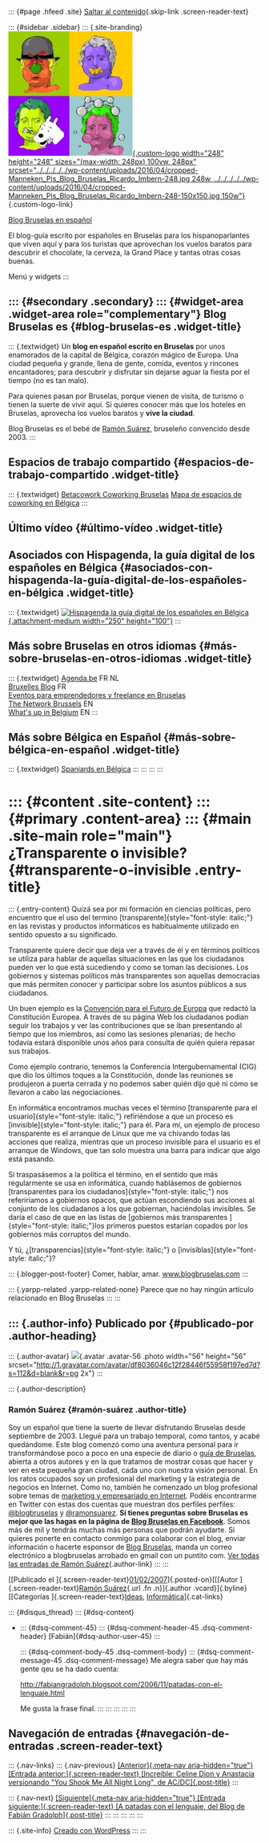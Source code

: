 ::: {#page .hfeed .site}
[Saltar al contenido](../../../../../index.html?p=43#content){.skip-link
.screen-reader-text}

::: {#sidebar .sidebar}
::: {.site-branding}
[![](../../../../../wp-content/uploads/2016/04/cropped-Manneken_Pis_Blog_Bruselas_Ricardo_Imbern-248.jpg){.custom-logo
width="248" height="248" sizes="(max-width: 248px) 100vw, 248px"
srcset="../../../../../wp-content/uploads/2016/04/cropped-Manneken_Pis_Blog_Bruselas_Ricardo_Imbern-248.jpg 248w, ../../../../../wp-content/uploads/2016/04/cropped-Manneken_Pis_Blog_Bruselas_Ricardo_Imbern-248-150x150.jpg 150w"}](../../../../../index.html){.custom-logo-link}

[Blog Bruselas en español](../../../../../index.html)

El blog-guía escrito por españoles en Bruselas para los hispanoparlantes
que viven aquí y para los turistas que aprovechan los vuelos baratos
para descubrir el chocolate, la cerveza, la Grand Place y tantas otras
cosas buenas.

Menú y widgets
:::

::: {#secondary .secondary}
::: {#widget-area .widget-area role="complementary"}
Blog Bruselas es {#blog-bruselas-es .widget-title}
----------------

::: {.textwidget}
Un **blog en español escrito en Bruselas** por unos enamorados de la
capital de Bélgica, corazón mágico de Europa. Una ciudad pequeña y
grande, llena de gente, comida, eventos y rincones encantadores; para
descubrir y disfrutar sin dejarse aguar la fiesta por el tiempo (no es
tan malo).

Para quienes pasan por Bruselas, porque vienen de visita, de turismo o
tienen la suerte de vivir aquí. Sí quieres conocer más que los hoteles
en Bruselas, aprovecha los vuelos baratos y **vive la ciudad**.

Blog Bruselas es el bebé de [Ramón Suárez](http://www.ramonsuarez.com),
bruseleño convencido desde 2003.
:::

Espacios de trabajo compartido {#espacios-de-trabajo-compartido .widget-title}
------------------------------

::: {.textwidget}
[Betacowork Coworking Bruselas](http://www.betacowork.com) [Mapa de
espacios de coworking en Bélgica](http://coworkingbelgium.com)
:::

Último vídeo {#último-vídeo .widget-title}
------------

Asociados con Hispagenda, la guía digital de los españoles en Bélgica {#asociados-con-hispagenda-la-guía-digital-de-los-españoles-en-bélgica .widget-title}
---------------------------------------------------------------------

::: {.textwidget}
[![Hispagenda,la guía digital de los españoles en
Bélgica](../../../../../wp-content/uploads/2010/04/Hispagenda-250px.gif "Hispagenda, la guía digital de los españoles en Bélgica"){.attachment-medium
width="250" height="100"}](http://www.hispagenda.com)
:::

Más sobre Bruselas en otros idiomas {#más-sobre-bruselas-en-otros-idiomas .widget-title}
-----------------------------------

::: {.textwidget}
[Agenda.be](http://www.agenda.be) FR NL\
[Bruxelles Blog](http://www.bxlblog.be/) FR\
[Eventos para emprendedores y freelance en
Bruselas](http://www.betacowork.com/events/)\
[The Network
Brussels](http://groups.yahoo.com/group/TheNetworkBrussels/) EN\
[What\'s up in Belgium](http://www.whatsupin.be/) EN
:::

Más sobre Bélgica en Español {#más-sobre-bélgica-en-español .widget-title}
----------------------------

::: {.textwidget}
[Spaniards en Bélgica](http://www.spaniards.es/paises/belgica)
:::
:::
:::
:::

::: {#content .site-content}
::: {#primary .content-area}
::: {#main .site-main role="main"}
¿Transparente o invisible? {#transparente-o-invisible .entry-title}
==========================

::: {.entry-content}
Quizá sea por mi formación en ciencias políticas, pero encuentro que el
uso del termino [transparente]{style="font-style: italic;"} en las
revistas y productos informáticos es habitualmente utilizado en sentido
opuesto a su significado.

Transparente quiere decir que deja ver a través de él y en términos
políticos se utiliza para hablar de aquellas situaciones en las que los
ciudadanos pueden ver lo que está sucediendo y como se toman las
decisiones. Los gobiernos y sistemas políticos más transparentes son
aquellas democracias que más permiten conocer y participar sobre los
asuntos públicos a sus ciudadanos.

Un buen ejemplo es la [Convención para el Futuro de
Europa](http://www.google.com/url?sa=t&ct=res&cd=1&url=http%3A%2F%2Feuropean-convention.eu.int%2Fbienvenue.asp%3Flang%3DES&ei=iMDBRfCZEKKCQ5XHwI4K&usg=__nVWbpbqTqxUvmeDZ6kjQz0abuoI=&sig2=TOG40TiSzXi2wEdSVMXpRQ)
que redactó la Constitución Europea. A través de su página Web los
ciudadanos podían seguir los trabajos y ver las contribuciones que se
iban presentando al tiempo que los miembros, así como las sesiones
plenarias; de hecho todavía estará disponible unos años para consulta de
quién quiera repasar sus trabajos.

Como ejemplo contrario, tenemos la Conferencia Intergubernamental (CIG)
que dio los últimos toques a la Constitución, donde las reuniones se
produjeron a puerta cerrada y no podemos saber quién dijo qué ni cómo se
llevaron a cabo las negociaciones.

En informática encontramos muchas veces el término [transparente para el
usuario]{style="font-style: italic;"} refiriéndose a que un proceso es
[invisible]{style="font-style: italic;"} para él. Para mí, un ejemplo de
proceso transparente es el arranque de Linux que me va chivando todas
las acciones que realiza, mientras que un proceso invisible para el
usuario es el arranque de Windows, que tan solo muestra una barra para
indicar que algo está pasando.

Sí traspasásemos a la política el término, en el sentido que más
regularmente se usa en informática, cuando hablásemos de gobiernos
[transparentes para los ciudadanos]{style="font-style: italic;"} nos
referiríamos a gobiernos opacos, que actúan escondiendo sus acciones al
conjunto de los ciudadanos a los que gobiernan, haciéndolas invisibles.
Se daría el caso de que en las listas de [gobiernos más transparentes
]{style="font-style: italic;"}los primeros puestos estarían copados por
los gobiernos más corruptos del mundo.

Y tú, ¿[transparencias]{style="font-style: italic;"} o
[invisiblas]{style="font-style: italic;"}?

::: {.blogger-post-footer}
Comer, hablar, amar. www.blogbruselas.com
:::

::: {.yarpp-related .yarpp-related-none}
Parece que no hay ningún artículo relacionado en Blog Bruselas
:::
:::

::: {.author-info}
Publicado por {#publicado-por .author-heading}
-------------

::: {.author-avatar}
![](http://1.gravatar.com/avatar/df8036046c12f28446f55958f197ed7d?s=56&d=blank&r=pg){.avatar
.avatar-56 .photo width="56" height="56"
srcset="http://1.gravatar.com/avatar/df8036046c12f28446f55958f197ed7d?s=112&d=blank&r=pg 2x"}
:::

::: {.author-description}
### Ramón Suárez {#ramón-suárez .author-title}

Soy un español que tiene la suerte de llevar disfrutando Bruselas desde
septiembre de 2003. Llegué para un trabajo temporal, como tantos, y
acabé quedándome. Este blog comenzó como una aventura personal para ir
transformándose poco a poco en una especie de diario o [guía de
Bruselas](../../../../../index.html), abierta a otros autores y en la
que tratamos de mostrar cosas que hacer y ver en esta pequeña gran
ciudad, cada uno con nuestra visión personal. En los ratos ocupados soy
un profesional del marketing y la estrategia de negocios en Internet.
Como no, también he comenzado un blog profesional sobre temas de
[marketing y empresariado en Internet](http://ramonsuarez.com). Podéis
encontrarme en Twitter con estas dos cuentas que muestran dos perfiles
perfiles: [\@blogbruselas](http://twitter.com/blogbruselas) y
[\@ramonsuarez](http://twitter.com/ramonsuarez). **Sí tienes preguntas
sobre Bruselas es mejor que las hagas en la página de [Blog Bruselas en
Facebook](http://www.facebook.com/blogbruselas)**. Somos más de mil y
tendrás muchas más personas que podrán ayudarte. Si quieres ponerte en
contacto conmigo para colaborar con el blog, enviar información o
hacerte esponsor de [Blog Bruselas](../../../../../index.html), manda un
correo electrónico a blogbruselas arrobado en gmail con un puntito com.
[Ver todas las entradas de Ramón
Suárez](../../../../2010/04/30/index.html?author=2){.author-link}
:::
:::

[[Publicado el
]{.screen-reader-text}[01/02/2007](../../../../../index.html?p=43)]{.posted-on}[[[Autor
]{.screen-reader-text}[Ramón
Suárez](../../../../2010/04/30/index.html?author=2){.url .fn
.n}]{.author .vcard}]{.byline}[[Categorías
]{.screen-reader-text}[Ideas](../../../../category/ideas/index.html),
[Informática](../../../../category/informatica/index.html)]{.cat-links}

::: {#disqus_thread}
::: {#dsq-content}
-   ::: {#dsq-comment-45}
    ::: {#dsq-comment-header-45 .dsq-comment-header}
    [Fabián]{#dsq-author-user-45}
    :::

    ::: {#dsq-comment-body-45 .dsq-comment-body}
    ::: {#dsq-comment-message-45 .dsq-comment-message}
    Me alegra saber que hay más gente qeu se ha dado cuenta:

    <http://fabiangradolph.blogspot.com/2006/11/patadas-con-el-lenguaje.html>

    Me gusta la frase final.
    :::
    :::
    :::
:::
:::

Navegación de entradas {#navegación-de-entradas .screen-reader-text}
----------------------

::: {.nav-links}
::: {.nav-previous}
[[Anterior]{.meta-nav aria-hidden="true"} [Entrada
anterior:]{.screen-reader-text} [Increíble: Celine Dion y Anastacia
versionando \"You Shook Me All Night Long\", de
AC/DC]{.post-title}](../../../../../index.html?p=42)
:::

::: {.nav-next}
[[Siguiente]{.meta-nav aria-hidden="true"} [Entrada
siguiente:]{.screen-reader-text} [A patadas con el lenguaje, del Blog de
Fabián Gradolph]{.post-title}](../../../../../index.html?p=44)
:::
:::
:::
:::
:::

::: {.site-info}
[Creado con WordPress](https://es.wordpress.org/)
:::
:::
